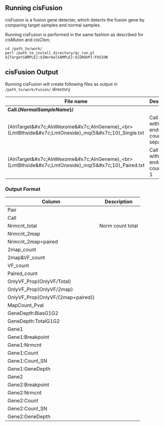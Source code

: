 ## Running cisFusion
cisFusion is a fusion gene detecter, which detects the fusion gene by comparing target samples and normal samples.

Running cisFusion is performed in the same fashion as described for cisMuton and cisCton;

```
cd /path_to/work/
perl /path_to_install_directory/qc_run.pl ${TargetSAMPLE}:${NormalSAMPLE}:${GROUP}:FUSION
```

## cisFusion Output
Running cisFusion will create following files as output in `/path_to/work/Fusion/` directory

| File name                                                                                                                   | Description                                      |
| ---                                                                                                                         | ---                                              |
| **Call.(_NormalSampleName_)/**                                                                                              |                                                  |
| (AlnTarget&amp;#x7c;AlnWexome&amp;#x7c;AlnGeneme)\_&lt;br&gt;(LmtBthside&amp;#x7c;LmtOneside)\_mq(5&amp;#x7c;10)_Single.txt | Call table with pair ends are counted separately |
| (AlnTarget&amp;#x7c;AlnWexome&amp;#x7c;AlnGeneme)\_&lt;br&gt;(LmtBthside&amp;#x7c;LmtOneside)\_mq(5&amp;#x7c;10)_Paired.txt | Call table with pair ends counted as 1           |

### Output Format

| Column                            | Description      |
| ---                               | ---              |
| Pair                              |                  |
| Call                              |                  |
| Nrmcnt_total                      | Norm count total |
| Nrmcnt_2map                       |                  |
| Nrmcnt_2map+paired                |                  |
| 2map_count                        |                  |
| 2map&amp;VF_count                 |                  |
| VF_count                          |                  |
| Paired_count                      |                  |
| OnlyVF_Prop(OnlyVF/Total)         |                  |
| OnlyVF_Prop(OnlyVF/2map)          |                  |
| OnlyVF_Prop(OnlyVF/(2map+paired)) |                  |
| MapCount_Pval                     |                  |
| GeneDepth:BiasG1G2                |                  |
| GeneDepth:TotalG1G2               |                  |
| Gene1                             |                  |
| Gene1:Breakpoint                  |                  |
| Gene1:Nrmcnt                      |                  |
| Gene1:Count                       |                  |
| Gene1:Count_SN                    |                  |
| Gene1:GeneDepth                   |                  |
| Gene2                             |                  |
| Gene2:Breakpoint                  |                  |
| Gene2:Nrmcnt                      |                  |
| Gene2:Count                       |                  |
| Gene2:Count_SN                    |                  |
| Gene2:GeneDepth                   |                  |
